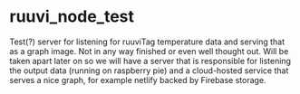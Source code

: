 # ruuvi_node_test
Test(?) server for listening for ruuviTag temperature data and serving that as a graph image. Not in any way finished or even well thought out. Will be taken apart later on so we will have a server that is responsible for listening the output data (running on raspberry pie) and a cloud-hosted service that serves a nice graph, for example netlify backed by Firebase storage.
